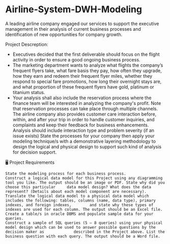 # Airline-System-DWH-Modeling
A leading airline company engaged our services to support the executive management in their analysis of current business processes and identification of new opportunities for company growth.

 Project Descreption:
- Executives decided that the first deliverable should focus on the flight activity in order to ensure a good ongoing business process.
- The marketing department wants to analyze what flights the company’s frequent flyers take, what fare basis they pay, how often they upgrade, how they earn and redeem their frequent flyer miles, whether they respond to special fare promotions, how long their overnight stays are, and what proportion of these frequent flyers have gold, platinum or titanium status.
- Your analysis shall also include the reservation process where the finance team will be interested in analyzing the company's profit. Note that reservation processes can take place through multiple channels. The airline company also provides customer care interaction before, within, and after your trip in order to handle customer inquiries, and complaints and keep their feedback for business enhancements. Analysis should include interaction type and problem severity (if an issue exists) State the processes for your company then apply your modeling technique/s with a demonstrative layering methodology to design the logical and physical design to support such kind of analysis for decision support.

🖥 Project Requirements

    State the modeling process for each business process.
    Construct a logical data model for this Project using any diagramming tool you like. The output should be an image or PDF. State why did you choose this particular     data model design? What does the data represent? (Details about each model component are necessary).
    Translate the logical data model to a physical data model which includes the following: tables, columns (name, data type), primary indexes, and foreign indexes,        and state why these types of indexes are used for each column. The output should be an Excel file.
    Create a table/s in oracle DBMS and populate sample data for your queries.
    Construct a sample of SQL queries (5 – 8 queries) using your physical model design which can be used to answer possible questions by the decision maker as             described in the Project above. List the business question with each query. The output should be a Word file.
